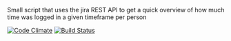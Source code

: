 Small script that uses the jira REST API to get a quick overview of how much time was logged in a given timeframe per person

[![Code Climate](https://lima.codeclimate.com/github/leschekfm/jiraloglist/badges/gpa.svg)](https://lima.codeclimate.com/github/leschekfm/jiraloglist) [![Build Status](https://travis-ci.org/leschekfm/jiraloglist.svg?branch=master)](https://travis-ci.org/leschekfm/jiraloglist)
